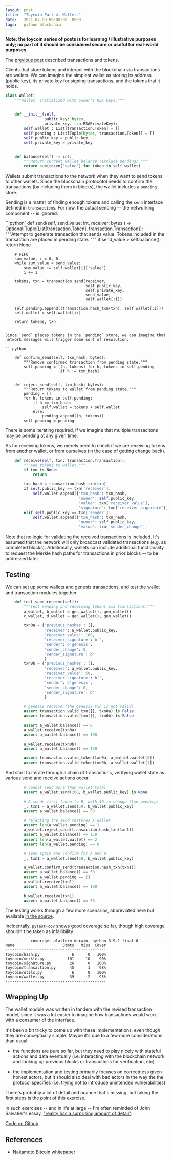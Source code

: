```yaml
---
layout: post
title:  "Toycoin Part 4: Wallets"
date:   2021-07-09 09:00:00 -0500
tags:   python blockchain
---
```


**Note: the toycoin series of posts is for learning / illustrative purposes only; no part of it should be considered secure or useful for real-world purposes.**

The [previous post](https://tkuriyama.github.io/crypto/2021/07/09/toycoin-part-3b-transactions-revised.html) described transactions and tokens.

Clients that store tokens and interact with the blockchain via transactions are wallets.
We can imagine the simplest wallet as storing its address (public key), its private key for signing transactions, and the tokens that it holds.

```python
class Wallet:
    """Wallet, initialized with owner's RSA keys."""


    def __init__(self,
                 public_key: bytes,
                 private_key: rsa.RSAPrivateKey):
        self.wallet : List[transaction.Token] = []
        self.pending : List[Tuple[bytes, transaction.Token]] = []
        self.public_key = public_key
        self.private_key = private_key


    def balance(self) -> int:
        """Return current wallet balance (exclude pending)."""
        return sum(token['value'] for token in self.wallet)
```

Wallets submit transactions to the network when they want to send tokens to other wallets. Since the blockchain protocotol needs to confirm the transactions (by including them in blocks), the wallet includes a `pending` store. 


Sending is a matter of finding enough tokens and calling the `send` interface defined in `transactions`. For now, the actual sending -- the networking component -- is ignored. 

```python`
    def send(self,
             send_value: int,
             receiver: bytes
             ) -> Optional[Tuple[List[transaction.Token],
                                 transaction.Transaction]]:
        """Attempt to generate transaction that sends value.
        Tokens included in the transaction are placed in pending state.
        """
        if send_value > self.balance():
            return None

        # FIFO
        sum_value, i = 0, 0
        while sum_value < send_value:
            sum_value += self.wallet[i]['value']
            i += 1

        tokens, txn = transaction.send(receiver,
                                       self.public_key,
                                       self.private_key,
                                       send_value,
                                       self.wallet[:i])

        self.pending.append((transaction.hash_txn(txn), self.wallet[:i]))
        self.wallet = self.wallet[i:]

        return tokens, txn
```

Since `send` places tokens in the `pending` store, we can imagine that network messages will trigger some sort of resolution:

```python

    def confirm_send(self, txn_hash: bytes):
        """Remove confirmed transaction from pending state."""
        self.pending = [(h, tokens) for h, tokens in self.pending
                        if h != txn_hash]


    def reject_send(self, txn_hash: bytes):
        """Return tokens to wallet from pending state."""
        pending = []
        for h, tokens in self.pending:
            if h == txn_hash:
                self.wallet = tokens + self.wallet
            else:
                pending.append((h, tokens))
        self.pending = pending
```

There is some iterating required, if we imagine that multiple transacitons may be pending at any given time.

As for receiving tokens, we merely need to check if we are receiving tokens from another wallet, or from ourselves (in the case of getting change back).

```python
    def receive(self, txn: transaction.Transaction):
        """Add tokens to wallet."""
        if txn is None:
            return

        txn_hash = transaction.hash_txn(txn)
        if self.public_key == txn['receiver']:
            self.wallet.append({'txn_hash': txn_hash,
                                'owner': self.public_key,
                                'value': txn['receiver_value'],
                                'signature': txn['receiver_signature']})
        elif self.public_key == txn['sender']:
            self.wallet.append({'txn_hash': txn_hash,
                                'owner': self.public_key,
                                'value': txn['sender_change'],
```

Note that no logic for validating the received transactions is included. It's assumed that the network will only broadcast validated transactions (e.g. as completed blocks). Additionally, wallets can include additional functionality to request the Merkle hash paths for transactions in prior blocks -- to be addressed later.



## Testing

We can set up some wallets and genesis transactions, and test the wallet and transaction modules together.

```python
    def test_send_receive(self):
        """Test sending and receiving tokens via transactions."""
        a_wallet, b_wallet = gen_wallet(), gen_wallet()
        c_wallet, d_wallet = gen_wallet(), gen_wallet()

        txn0a = {'previous_hashes': [],
                 'receiver': a_wallet.public_key,
                 'receiver_value': 100,
                 'receiver_signature': b'',
                 'sender': b'genesis',
                 'sender_change': 0,
                 'sender_signature': b''
                 }
        txn0b = {'previous_hashes': [],
                 'receiver': a_wallet.public_key,
                 'receiver_value': 50,
                 'receiver_signature': b'',
                 'sender': b'genesis',
                 'sender_change': 0,
                 'sender_signature': b''
                 }

        # genesis receive (the genesis txn is not valid)
        assert transaction.valid_txn([], txn0a) is False
        assert transaction.valid_txn([], txn0b) is False

        assert a_wallet.balance() == 0
        a_wallet.receive(txn0a)
        assert a_wallet.balance() == 100

        a_wallet.receive(txn0b)
        assert a_wallet.balance() == 150

        assert transaction.valid_token(txn0a, a_wallet.wallet[0])
        assert transaction.valid_token(txn0b, a_wallet.wallet[1])
```

And start to iterate through a chain of transactions, verifying wallet state as various send and receive actions occur. 

```python
        # cannot send more than wallet total
        assert a_wallet.send(200, b_wallet.public_key) is None

        # A sends first token to B, with 50 in change (txn pending)
        _, txn1 = a_wallet.send(50, b_wallet.public_key)
        assert a_wallet.balance() == 50

        # rejecting the send restores A wallet
        assert len(a_wallet.pending) == 1
        a_wallet.reject_send(transaction.hash_txn(txn1))
        assert a_wallet.balance() == 150
        assert len(a_wallet.wallet) == 2
        assert len(a_wallet.pending) == 0

        # send again and confirm for A and B
        _, txn1 = a_wallet.send(50, b_wallet.public_key)

        a_wallet.confirm_send(transaction.hash_txn(txn1))
        assert a_wallet.balance() == 50
        assert a_wallet.pending == []
        a_wallet.receive(txn1)
        assert a_wallet.balance() == 100

        b_wallet.receive(txn1)
        assert b_wallet.balance() == 50
```

The testing works through a few more scenarios, abbreviated here but available [in the source](https://github.com/tkuriyama/toycoin/blob/master/blockchain/tests/test_wallet.py).

Incidentally, `pytest-cov` shows good coverage so far, though high coverage shouldn't be taken as infallibility.

```shell
---------- coverage: platform darwin, python 3.9.1-final-0 -----------
Name                     Stmts   Miss  Cover
--------------------------------------------
toycoin/hash.py              6      0   100%
toycoin/merkle.py          101     10    90%
toycoin/signature.py        26      0   100%
toycoin/transaction.py      45      1    98%
toycoin/utils.py             6      0   100%
toycoin/wallet.py           39      2    95%
--------------------------------------------
```

## Wrapping Up

The wallet module was written in tandem with the revised transaction model, since it was a lot easier to imagine how transactions would work with a consumer of the interface.

It's been a bit tricky to come up with these implementations, even though they are conceptually  simple. Maybe it's due to a few more considerations than usual:

- the functions are pure so far, but they need to play nicely with stateful actions and data eventually (i.e. interacting with the blockchain network and looking up previous blocks or transactions for verification, etc)

- the implementation and testing primarily focuses on correctness given honest actors, but it should also deal with bad actors in the way the the protocol specifies (i.e. trying not to introduce unintended vulnerabilities)

There's probably a lot of detail and nuance that's missing, but taking the first steps is the point of this exercise.

In such exercises -- and in life at large -- I'm often reminded of John Salvatier's essay, ["reality has a surprising amount of detail"](http://johnsalvatier.org/blog/2017/reality-has-a-surprising-amount-of-detail).


[Code on Github](https://github.com/tkuriyama/toycoin/tree/master/blockchain/toycoin)


## References

- [Nakamoto Bitcoin whitepaper](https://bitcoin.org/bitcoin.pdf)

